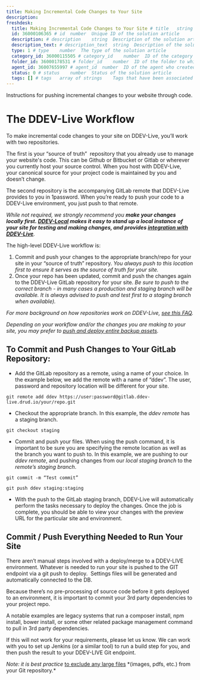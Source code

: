 ```yaml
---
title: Making Incremental Code Changes to Your Site
description:
freshdesk:
  title: Making Incremental Code Changes to Your Site # title	string	Title of the solution article
  id: 36000106365 # id	number	Unique ID of the solution article
  description: # description	string	Description of the solution article
  description_text: # description_text	string	Description of the solution article in plain text
  type: 1 # type	number	The type of the solution article
  category_id: 36000115505 # category_id	number	ID of the category to which the solution article belongs
  folder_id: 36000178531 # folder_id	number	ID of the folder to which the solution article belongs
  agent_id: 36007655997 # agent_id	number	ID of the agent who created the solution article
  status: 0 # status	number	Status of the solution article
  tags: [] # tags	array of strings	Tags that have been associated with the solution article
---
```


Instructions for pushing incremental changes to your website through code.

# The DDEV-Live Workflow

To make incremental code changes to your site on DDEV-Live, you’ll work with two repositories.

The first is your “source of truth”  repository that you already use to manage your website's code. This can be Github or Bitbucket or Gitlab or wherever you currently host your source control. When you host with DDEV-Live, your canonical source for your project code is maintained by you and doesn’t change.

The second repository is the accompanying GitLab remote that DDEV-Live provides to you in 1password. When you’re ready to push your code to a DDEV-Live environment, you just push to that remote.

_While not required, we strongly recommend you **make your changes locally first. [DDEV-Local]("https://ddev.readthedocs.io/en/stable/") makes it easy to stand up a local instance of your site for testing and making changes, and provides [integration with DDEV-Live]("https://ddev.readthedocs.io/en/stable/users/providers/drud-s3/")**._

The high-level DDEV-Live workflow is:

1.  Commit and push your changes to the appropriate branch/repo for your site in your “source of truth” repository. *You always push to this location first to ensure it serves as the source of truth for your site.*
2.  Once your repo has been updated, commit and push the changes again to the DDEV-Live GitLab repository for your site. _Be sure to push to the correct branch - in many cases a production and staging branch will be available. It is always advised to push and test first to a staging branch when available)._

_For more background on how repositories work on DDEV-Live, [see this FAQ]("https://support.drud.com/support/solutions/articles/36000070126-do-you-provide-version-control-for-managing-my-site-")._

_Depending on your workflow and/or the changes you are making to your site, you may prefer to [push and deploy entire backup assets]("https://support.drud.com/support/solutions/articles/36000106500-making-and-pushing-changes-via-backups")._

## To Commit and Push Changes to Your GitLab Repository:

- Add the GitLab repository as a remote, using a name of your choice. In the example below, we add the remote with a name of “ddev”. The user, password and repository location will be different for your site.

`git remote add ddev https://user:password@gitlab.ddev-live.drud.io/your/repo.git`

- Checkout the appropriate branch. In this example, the _ddev remote_ has a staging branch.

`git checkout staging`

- Commit and push your files. When using the push command, it is important to be sure you are specifying the remote location as well as the branch you want to push to. In this example, we are pushing to our _ddev remote_, and pushing changes from our _local staging branch_ to the _remote’s staging branch_.

`git commit -m “Test commit”`

`git push ddev staging:staging`

- With the push to the GitLab staging branch, DDEV-Live will automatically perform the tasks necessary to deploy the changes. Once the job is complete, you should be able to view your changes with the preview URL for the particular site and environment.

## Commit / Push Everything Needed to Run Your Site

There aren’t manual steps involved with a deploy/merge to a DDEV-LIVE environment. Whatever is needed to run your site is pushed to the GIT endpoint via a git push to deploy.  Settings files will be generated and automatically connected to the DB.

Because there’s no pre-processing of source code before it gets deployed to an environment, it is important to commit your 3rd party dependencies to your project repo.

A notable examples are legacy systems that run a composer install, npm install, bower install, or some other related package management command to pull in 3rd party dependencies.

If this will not work for your requirements, please let us know. We can work with you to set up Jenkins (or a similar tool) to run a build step for you, and then push the result to your DDEV-LIVE Git endpoint.

_Note: it is best practice_ [to exclude any large files]("https://git-scm.com/docs/gitignore_") *(images, pdfs, etc.) from your Git repository.*
